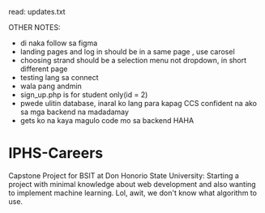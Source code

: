 read: updates.txt

OTHER NOTES:
- di naka follow sa figma
- landing pages and log in should be in a same page , use carosel
- choosing strand should be a selection menu not dropdown, in short different page
- testing lang sa connect
- wala pang andmin
- sign_up.php is for student only(id = 2)
- pwede ulitin database, inaral ko lang para kapag CCS confident na ako sa mga backend na madadamay
- gets ko na kaya magulo code mo sa backend HAHA

# IPHS-Careers
 Capstone Project for BSIT at Don Honorio State University: Starting a project with minimal knowledge about web development and also wanting to implement machine learning. Lol, awit, we don't know what algorithm to use.
